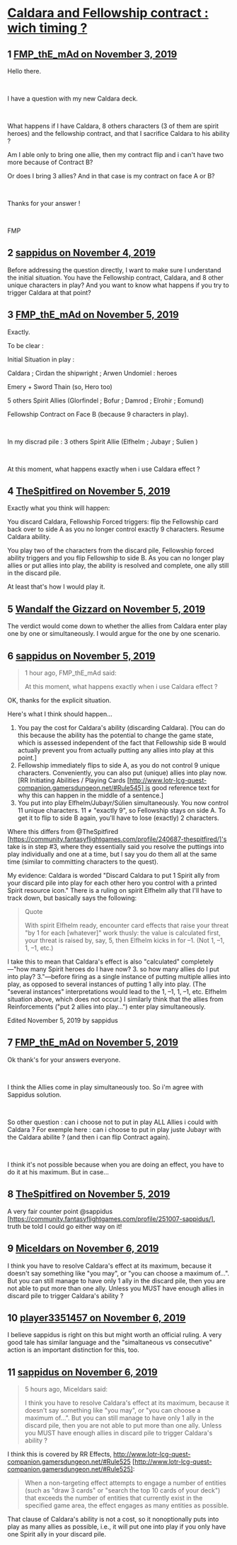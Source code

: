 # [Caldara and Fellowship contract : wich timing ?](https://community.fantasyflightgames.com/topic/301848-caldara-and-fellowship-contract-wich-timing/)

## 1 [FMP_thE_mAd on November 3, 2019](https://community.fantasyflightgames.com/topic/301848-caldara-and-fellowship-contract-wich-timing/?do=findComment&comment=3820653)

Hello there.

 

I have a question with my new Caldara deck.

 

What happens if I have Caldara, 8 others characters (3 of them are spirit heroes) and the fellowship contract, and that I sacrifice Caldara to his ability ?

Am I able only to bring one allie, then my contract flip and i can't have two more because of Contract B?

Or does I bring 3 allies? And in that case is my contract on face A or B?

 

Thanks for your answer !

 

FMP

## 2 [sappidus on November 4, 2019](https://community.fantasyflightgames.com/topic/301848-caldara-and-fellowship-contract-wich-timing/?do=findComment&comment=3821150)

Before addressing the question directly, I want to make sure I understand the initial situation. You have the Fellowship contract, Caldara, and 8 other unique characters in play? And you want to know what happens if you try to trigger Caldara at that point?

## 3 [FMP_thE_mAd on November 5, 2019](https://community.fantasyflightgames.com/topic/301848-caldara-and-fellowship-contract-wich-timing/?do=findComment&comment=3821803)

Exactly.

To be clear :

Initial Situation in play :

Caldara ; Cirdan the shipwright ; Arwen Undomiel : heroes

Emery + Sword Thain (so, Hero too)

5 others Spirit Allies (Glorfindel ; Bofur ; Damrod ; Elrohir ; Eomund)

Fellowship Contract on Face B (because 9 characters in play).

 

In my discrad pile : 3 others Spirit Allie (Elfhelm ; Jubayr ; Sulien )

 

At this moment, what happens exactly when i use Caldara effect ?

## 4 [TheSpitfired on November 5, 2019](https://community.fantasyflightgames.com/topic/301848-caldara-and-fellowship-contract-wich-timing/?do=findComment&comment=3821815)

Exactly what you think will happen:

You discard Caldara, Fellowship Forced triggers: flip the Fellowship card back over to side A as you no longer control exactly 9 characters. Resume Caldara ability.

You play two of the characters from the discard pile, Fellowship forced ability triggers and you flip Fellowship to side B. As you can no longer play allies or put allies into play, the ability is resolved and complete, one ally still in the discard pile.

At least that's how I would play it.

## 5 [Wandalf the Gizzard on November 5, 2019](https://community.fantasyflightgames.com/topic/301848-caldara-and-fellowship-contract-wich-timing/?do=findComment&comment=3821825)

The verdict would come down to whether the allies from Caldara enter play one by one or simultaneously. I would argue for the one by one scenario.

## 6 [sappidus on November 5, 2019](https://community.fantasyflightgames.com/topic/301848-caldara-and-fellowship-contract-wich-timing/?do=findComment&comment=3821829)

> 1 hour ago, FMP_thE_mAd said:
> 
> At this moment, what happens exactly when i use Caldara effect ?

OK, thanks for the explicit situation.

Here's what I think should happen…

 1. You pay the cost for Caldara's ability (discarding Caldara). [You can do this because the ability has the potential to change the game state, which is assessed independent of the fact that Fellowship side B would actually prevent you from actually putting any allies into play at this point.]
 2. Fellowship immediately flips to side A, as you do not control 9 unique characters. Conveniently, you can also put (unique) allies into play now. [RR Initiating Abilities / Playing Cards [http://www.lotr-lcg-quest-companion.gamersdungeon.net/#Rule545] is good reference text for why this can happen in the middle of a sentence.]
 3. You put into play Elfhelm/Jubayr/Súlien simultaneously. You now control 11 unique characters. 11 ≠ "exactly 9", so Fellowship stays on side A. To get it to flip to side B again, you'll have to lose (exactly) 2 characters.

Where this differs from @TheSpitfired [https://community.fantasyflightgames.com/profile/240687-thespitfired/]'s take is in step #3, where they essentially said you resolve the puttings into play individually and one at a time, but I say you do them all at the same time (similar to committing characters to the quest).

My evidence: Caldara is worded "Discard Caldara to put 1 Spirit ally from your discard pile into play for each other hero you control with a printed Spirit resource icon." There is a ruling on spirit Elfhelm ally that I'll have to track down, but basically says the following:

> Quote
> 
> With spirit Elfhelm ready, encounter card effects that raise your threat "by 1 for each [whatever]" work thusly: the value is calculated first, your threat is raised by, say, 5, then Elfhelm kicks in for –1. (Not 1, –1, 1, –1, etc.)

I take this to mean that Caldara's effect is also "calculated" completely—"how many Spirit heroes do I have now? 3. so how many allies do I put into play? 3."—before firing as a single instance of putting multiple allies into play, as opposed to several instances of putting 1 ally into play. (The "several instances" interpretations would lead to the 1, –1, 1, –1, etc. Elfhelm situation above, which does not occur.) I similarly think that the allies from Reinforcements ("put 2 allies into play…") enter play simultaneously.

Edited November 5, 2019 by sappidus

## 7 [FMP_thE_mAd on November 5, 2019](https://community.fantasyflightgames.com/topic/301848-caldara-and-fellowship-contract-wich-timing/?do=findComment&comment=3821868)

Ok thank's for your answers everyone.

 

I think the Allies come in play simultaneously too. So i'm agree with Sappidus solution.

 

So other question : can i choose not to put in play ALL Allies i could with Caldara ? For exemple here : can i choose to put in play juste Jubayr with the Caldara abilite ? (and then i can flip Contract again).

 

I think it's not possible because when you are doing an effect, you have to do it at his maximum. But in case...

## 8 [TheSpitfired on November 5, 2019](https://community.fantasyflightgames.com/topic/301848-caldara-and-fellowship-contract-wich-timing/?do=findComment&comment=3821892)

A very fair counter point @sappidus [https://community.fantasyflightgames.com/profile/251007-sappidus/], truth be told I could go either way on it!

## 9 [Miceldars on November 6, 2019](https://community.fantasyflightgames.com/topic/301848-caldara-and-fellowship-contract-wich-timing/?do=findComment&comment=3822541)

I think you have to resolve Caldara's effect at its maximum, because it doesn't say something like "you may", or "you can choose a maximum of...". But you can still manage to have only 1 ally in the discard pile, then you are not able to put more than one ally. Unless you MUST have enough allies in discard pile to trigger Caldara's ability ?

## 10 [player3351457 on November 6, 2019](https://community.fantasyflightgames.com/topic/301848-caldara-and-fellowship-contract-wich-timing/?do=findComment&comment=3822612)

I believe sappidus is right on this but might worth an official ruling. A very good tale has similar language and the "simaltaneous vs consecutive" action is an important distinction for this, too.

## 11 [sappidus on November 6, 2019](https://community.fantasyflightgames.com/topic/301848-caldara-and-fellowship-contract-wich-timing/?do=findComment&comment=3822624)

> 5 hours ago, Miceldars said:
> 
> I think you have to resolve Caldara's effect at its maximum, because it doesn't say something like "you may", or "you can choose a maximum of...". But you can still manage to have only 1 ally in the discard pile, then you are not able to put more than one ally. Unless you MUST have enough allies in discard pile to trigger Caldara's ability ?

I think this is covered by RR Effects, http://www.lotr-lcg-quest-companion.gamersdungeon.net/#Rule525 [http://www.lotr-lcg-quest-companion.gamersdungeon.net/#Rule525]:



> When a non-targeting effect attempts to engage a number of entities (such as "draw 3 cards" or "search the top 10 cards of your deck") that exceeds the number of entities that currently exist in the specified game area, the effect engages as many entities as possible.

That clause of Caldara's ability is not a cost, so it nonoptionally puts into play as many allies as possible, i.e., it will put one into play if you only have one Spirit ally in your discard pile.

